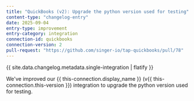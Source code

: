 ```yaml
---
title: "QuickBooks (v2): Upgrade the python version used for testing"
content-type: "changelog-entry"
date: 2025-09-04
entry-type: improvement
entry-category: integration
connection-id: quickbooks
connection-version: 2
pull-request: "https://github.com/singer-io/tap-quickbooks/pull/78"
---
```

{{ site.data.changelog.metadata.single-integration | flatify }}

We've improved our {{ this-connection.display_name }} (v{{ this-connection.this-version }}) integration to upgrade the python version used for testing.
